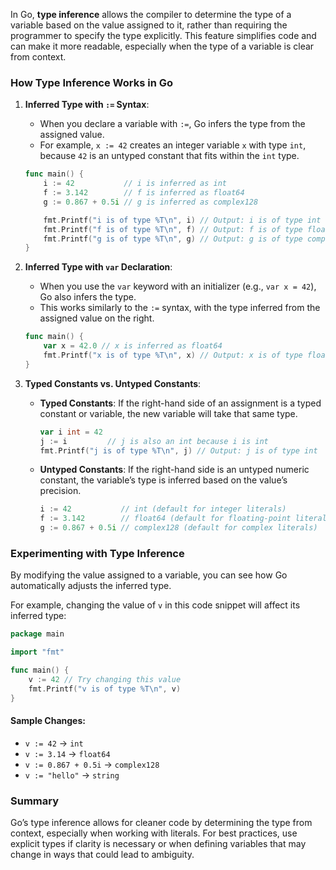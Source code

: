 In Go, **type inference** allows the compiler to determine the type of a variable based on the value assigned to it, rather than requiring the programmer to specify the type explicitly. This feature simplifies code and can make it more readable, especially when the type of a variable is clear from context.

### How Type Inference Works in Go

1. **Inferred Type with `:=` Syntax**:
   - When you declare a variable with `:=`, Go infers the type from the assigned value.
   - For example, `x := 42` creates an integer variable `x` with type `int`, because `42` is an untyped constant that fits within the `int` type.

   ```go
   func main() {
       i := 42           // i is inferred as int
       f := 3.142        // f is inferred as float64
       g := 0.867 + 0.5i // g is inferred as complex128

       fmt.Printf("i is of type %T\n", i) // Output: i is of type int
       fmt.Printf("f is of type %T\n", f) // Output: f is of type float64
       fmt.Printf("g is of type %T\n", g) // Output: g is of type complex128
   }
   ```

2. **Inferred Type with `var` Declaration**:
   - When you use the `var` keyword with an initializer (e.g., `var x = 42`), Go also infers the type.
   - This works similarly to the `:=` syntax, with the type inferred from the assigned value on the right.

   ```go
   func main() {
       var x = 42.0 // x is inferred as float64
       fmt.Printf("x is of type %T\n", x) // Output: x is of type float64
   }
   ```

3. **Typed Constants vs. Untyped Constants**:
   - **Typed Constants**: If the right-hand side of an assignment is a typed constant or variable, the new variable will take that same type.
     ```go
     var i int = 42
     j := i         // j is also an int because i is int
     fmt.Printf("j is of type %T\n", j) // Output: j is of type int
     ```
   - **Untyped Constants**: If the right-hand side is an untyped numeric constant, the variable’s type is inferred based on the value’s precision.
     ```go
     i := 42           // int (default for integer literals)
     f := 3.142        // float64 (default for floating-point literals)
     g := 0.867 + 0.5i // complex128 (default for complex literals)
     ```

### Experimenting with Type Inference

By modifying the value assigned to a variable, you can see how Go automatically adjusts the inferred type. 

For example, changing the value of `v` in this code snippet will affect its inferred type:

```go
package main

import "fmt"

func main() {
    v := 42 // Try changing this value
    fmt.Printf("v is of type %T\n", v)
}
```

#### Sample Changes:
- `v := 42` → `int`
- `v := 3.14` → `float64`
- `v := 0.867 + 0.5i` → `complex128`
- `v := "hello"` → `string`

### Summary

Go’s type inference allows for cleaner code by determining the type from context, especially when working with literals. For best practices, use explicit types if clarity is necessary or when defining variables that may change in ways that could lead to ambiguity.